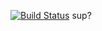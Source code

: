 [![Build Status](https://winbuild.jungledisk.com/buildStatus/icon?job=gateway)](https://winbuild.jungledisk.com/job/gateway/)
sup?
